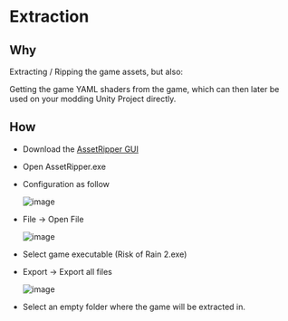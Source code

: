 # Extraction

## Why

Extracting / Ripping the game assets, but also:

Getting the game YAML shaders from the game, which can then later be used on your modding Unity Project directly.

## How
- Download the [AssetRipper GUI](https://github.com/AssetRipper/AssetRipper/releases/)
- Open AssetRipper.exe
- Configuration as follow 

  ![image](https://cdn.discordapp.com/attachments/873741640198672404/1033447183871123558/unknown.png)

- File -> Open File

  ![image](https://user-images.githubusercontent.com/837334/176716836-28164064-8f18-4483-92cb-833e19f95631.png)

- Select game executable (Risk of Rain 2.exe)
- Export -> Export all files

  ![image](https://user-images.githubusercontent.com/837334/176716983-3d09deca-a0cb-4a47-8f30-46f83bfeda18.png)
- Select an empty folder where the game will be extracted in.